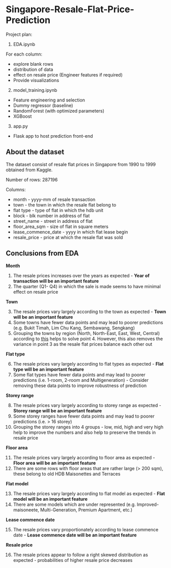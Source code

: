 # Singapore-Resale-Flat-Price-Prediction

Project plan:

1. EDA.ipynb

For each column:
* explore blank rows
* distribution of data
* effect on resale price (Engineer features if required)
* Provide visualizations

2. model_training.ipynb
* Feature engineering and selection 
* Dummy regressor (baseline)
* RandomForest (with optimized parameters)
* XGBoost 

3. app.py
* Flask app to host prediction front-end

## About the dataset 

The dataset consist of resale flat prices in Singapore from 1990 to 1999 obtained from Kaggle.

Number of rows: 287196

Columns:
* month - yyyy-mm of resale transaction
* town - the town in which the resale flat belong to
* flat type - type of flat in which the hdb unit
* block - blk number in address of flat
* street_name - street in address of flat
* floor_area_sqm - size of flat in square meters
* lease_commence_date - yyyy in which flat lease begin
* resale_price - price at which the resale flat was sold

## Conclusions from EDA

**Month**

1. The resale prices increases over the years as expected - **Year of transaction will be an important feature**
2. The quarter (Q1- Q4) in which the sale is made seems to have minimal effect on resale price

**Town**

3. The resale prices vary largely according to the town as expected - **Town will be an important feature**
4. Some towns have fewer data points and may lead to poorer predictions (e.g. Bukit Timah, Lim Chu Kang, Sembawang, Sengkang)
5. Grouping the towns by region (North, North-East, East, West, Central) according to [this](https://en.wikipedia.org/wiki/Planning_Areas_of_Singapore) helps to solve point 4. However, this also removes the variance in point 3 as the resale flat prices balance each other out

**Flat type**

6. The resale prices vary largely according to flat types as expected - **Flat type will be an important feature**
7. Some flat types have fewer data points and may lead to poorer predictions (i.e. 1-room, 2-room and Multigeneration) - Consider removing these data points to improve robustness of prediction

**Storey range**

8. The resale prices vary largely according to storey range as expected - **Storey range will be an important feature**
9. Some storey ranges have fewer data points and may lead to poorer predictions (i.e. > 16 storey)
10. Grouping the storey ranges into 4 groups - low, mid, high and very high help to improve the numbers and also help to preserve the trends in resale price

**Floor area**

11. The resale prices vary largely according to floor area as expected - **Floor area will be an important feature**
12. There are some rows with floor areas that are rather large (> 200 sqm), these belong to old HDB Maisonettes and Terraces

**Flat model**

13. The resale prices vary largely according to flat model as expected - **Flat model will be an important feature**
14. There are some models which are under represented (e.g. Improved-maisoneete, Multi-Generation, Premium Apartment, etc.)

**Lease commence date**

15. The resale prices vary proportionately according to lease commence date - **Lease commence date will be an important feature**

**Resale price**

16. The resale prices appear to follow a right skewed distribution as expected - probabilities of higher resale price decreases